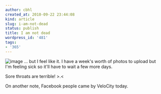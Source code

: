 ```yaml
---
author: cbhl
created_at: 2010-09-22 23:44:08
kind: article
slug: i-am-not-dead
status: publish
title: I am not dead
wordpress_id: '481'
tags:
- '365'
---
```


![image](http://images.azuresky.ca/blog/wp-content/uploads/2010/09/wpid-IMG_20100922_223302.jpg)
... but I feel like it. I have a week's worth of photos to upload but
I'm feeling sick so it'll have to wait a few more days.

Sore throats are terrible! \>.<

On another note, Facebook people came by VeloCity today.
